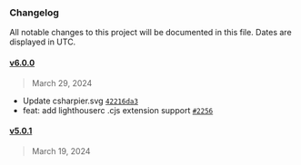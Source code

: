### Changelog 

 All notable changes to this project will be documented in this file. Dates are displayed in UTC.

 
#### [v6.0.0](https://github.com/PKief/vscode-material-icon-theme/compare/v5.0.1...v6.0.0) 

> March 29, 2024 

- Update csharpier.svg [`42216da3`](https://github.com/PKief/vscode-material-icon-theme/commit/42216da3)
- feat: add lighthouserc .cjs extension support [`#2256`](https://github.com/PKief/vscode-material-icon-theme/pull/2256)
 
#### [v5.0.1](https://github.com/PKief/vscode-material-icon-theme/compare/v5.0.0...v5.0.1) 

> March 19, 2024 

